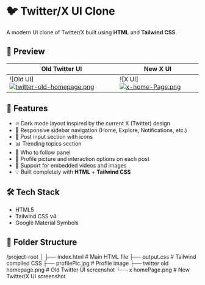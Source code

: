 # 🐦 Twitter/X UI Clone

A  modern UI clone of Twitter/X built using **HTML** and **Tailwind CSS**.

## 📸 Preview

| Old Twitter UI | New X UI |
|----------------|----------|
| ![Old UI][![twitter-old-homepage.png](https://i.postimg.cc/kM14Nppp/twitter-old-homepage.png)](https://postimg.cc/23Wrr2mQ) | ![X UI][![x-home-Page.png](https://i.postimg.cc/0jFPTLg5/x-home-Page.png)](https://postimg.cc/N263TCfZ) |

## 🚀 Features

- 🔥 Dark mode layout inspired by the current X (Twitter) design
- 📱 Responsive sidebar navigation (Home, Explore, Notifications, etc.)
- 📝 Post input section with icons
- 📊 Trending topics section
- 🤝 Who to follow panel
- 👤 Profile picture and interaction options on each post
- 🎥 Support for embedded videos and images
- 💡 Built completely with **HTML** + **Tailwind CSS**

## 🛠️ Tech Stack

- HTML5
- Tailwind CSS v4
- Google Material Symbols

## 📂 Folder Structure

/project-root
│
├── index.html # Main HTML file
├── output.css # Tailwind compiled CSS
├── profilePic.jpg # Profile image
├── twitter old homepage.png # Old Twitter UI screenshot
└── x homePage.png # New Twitter/X UI screenshot
